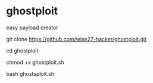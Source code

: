 # ghostploit
easy payload creator 








git clone https://github.com/wise27-hacker/ghostploit.git







cd ghostploit




chmod +x ghostploit.sh






bash ghostsploit.sh
